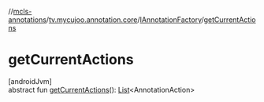 //[mcls-annotations](../../../index.md)/[tv.mycujoo.annotation.core](../index.md)/[IAnnotationFactory](index.md)/[getCurrentActions](get-current-actions.md)

# getCurrentActions

[androidJvm]\
abstract fun [getCurrentActions](get-current-actions.md)(): [List](https://kotlinlang.org/api/latest/jvm/stdlib/kotlin.collections/-list/index.html)&lt;AnnotationAction&gt;

